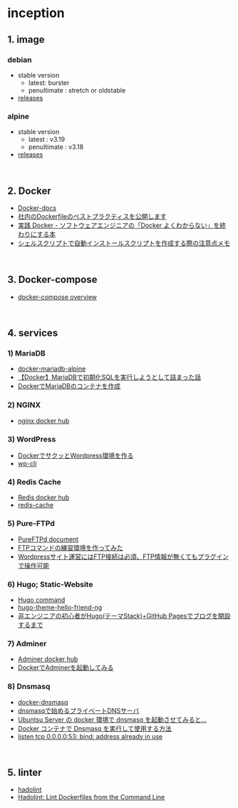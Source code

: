 # inception

## 1. image
### debian
* stable version
    * latest: burster
    * penultimate : stretch or oldstable
* [releases](https://www.debian.org/releases/)


### alpine
* stable version
    * latest : v3.19
    * penultimate : v3.18
* [releases](https://alpinelinux.org/releases/)

<br>

## 2. Docker
* [Docker-docs](https://docs.docker.jp/index.html)
* [社内のDockerfileのベストプラクティスを公開します](https://zenn.dev/forcia_tech/articles/20210716_docker_best_practice)
* [実践 Docker - ソフトウェアエンジニアの「Docker よくわからない」を終わりにする本](https://zenn.dev/suzuki_hoge/books/2022-03-docker-practice-8ae36c33424b59)
* [シェルスクリプトで自動インストールスクリプトを作成する際の注意点メモ](https://qiita.com/seigot/items/f481445b9bd917e21f4a)

<br>

## 3. Docker-compose
* [docker-compose overview](https://docs.docker.com/compose/)

<br>

## 4. services
### 1) MariaDB
* [docker-mariadb-alpine](https://github.com/federico-razzoli/docker-mariadb-alpine/tree/master)
* [【Docker】MariaDBで初期化SQLを実行しようとして詰まった話](https://qiita.com/konnyaku256/items/bb9e70199f5e8668aafa)
* [DockerでMariaDBのコンテナを作成](https://www.naka-sys.okinawa/docker-mariadb-container-create/)


### 2) NGINX
* [nginx docker hub](https://hub.docker.com/_/nginx)


### 3) WordPress
* [DockerでサクッとWordpress環境を作る](https://qiita.com/nakazawaken1/items/09d6cbef3dae6dbaf765)
* [wp-cli](https://github.com/php-stubs/wp-cli-stubs)


### 4) Redis Cache
* [Redis docker hub](https://hub.docker.com/_/redis)
* [redis-cache](https://github.com/rhubarbgroup/redis-cache)


### 5) Pure-FTPd
* [PureFTPd document](https://www.pureftpd.org/project/pure-ftpd/doc/)
* [FTPコマンドの練習環境を作ってみた](https://dev.classmethod.jp/articles/docker_lftp_ftp_practice/)
* [Wordpressサイト運営にはFTP接続は必須、FTP情報が無くてもプラグインで操作可能](https://lpeg.info/wordpress/wp_ftp.html)


### 6) Hugo; Static-Website
* [Hugo command](https://gohugo.io/commands/)
* [hugo-theme-hello-friend-ng](https://github.com/rhazdon/hugo-theme-hello-friend-ng)
* [非エンジニアの初心者がHugo(テーマStack)+GitHub Pagesでブログを開設するまで](https://miiitomi.github.io/p/hugo/)


### 7) Adminer
* [Adminer docker hub](https://hub.docker.com/_/adminer/)
* [DockerでAdminerを起動してみる](https://qiita.com/rururu_kenken/items/192aefcafb50040f7fe1)


### 8) Dnsmasq
* [docker-dnsmasq](https://github.com/DrPsychick/docker-dnsmasq)
* [dnsmasqで始めるプライベートDNSサーバ](https://int128.hatenablog.com/entry/20120226/1330247800)
* [Ubuntsu Server の docker 環境で dnsmasq を起動させてみると…](http://www.ellinikonblue.com/computer/dnsmasq_container_on_unbuntu)
* [Docker コンテナで Dnsmasq を実行して使用する方法](https://ja.linux-console.net/?p=20507)
* [listen tcp 0.0.0.0:53: bind: address already in use ](https://github.com/sameersbn/docker-bind/issues/65)

<br>

## 5. linter
* [hadolint](https://github.com/hadolint/hadolint)
* [Hadolint: Lint Dockerfiles from the Command Line](https://thenewstack.io/hadolint-lint-dockerfiles-from-the-command-line/)


